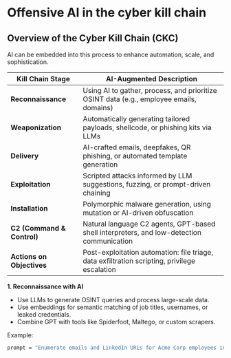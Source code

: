 # Offensive AI in the cyber kill chain

## Overview of the Cyber Kill Chain (CKC)
AI can be embedded into this process to enhance automation, scale, and sophistication.

| Kill Chain Stage      | AI-Augmented Description                                                                 |
|------------------------|------------------------------------------------------------------------------------------|
| **Reconnaissance**     | Using AI to gather, process, and prioritize OSINT data (e.g., employee emails, domains) |
| **Weaponization**      | Automatically generating tailored payloads, shellcode, or phishing kits via LLMs        |
| **Delivery**           | AI-crafted emails, deepfakes, QR phishing, or automated template generation             |
| **Exploitation**       | Scripted attacks informed by LLM suggestions, fuzzing, or prompt-driven chaining        |
| **Installation**       | Polymorphic malware generation, using mutation or AI-driven obfuscation                 |
| **C2 (Command & Control)** | Natural language C2 agents, GPT-based shell interpreters, and low-detection communication |
| **Actions on Objectives** | Post-exploitation automation: file triage, data exfiltration scripting, privilege escalation |


**1. Reconnaissance with AI**

   -  Use LLMs to generate OSINT queries and process large-scale data.
   -  Use embeddings for semantic matching of job titles, usernames, or leaked credentials.
   -  Combine GPT with tools like Spiderfoot, Maltego, or custom scrapers.

Example:
```bash
prompt = "Enumerate emails and LinkedIn URLs for Acme Corp employees in cybersecurity roles."
```



